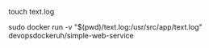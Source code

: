touch text.log

sudo docker run -v "$(pwd)/text.log:/usr/src/app/text.log" devopsdockeruh/simple-web-service 